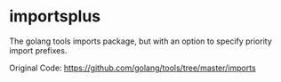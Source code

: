 # importsplus
The golang tools imports package, but with an option to specify priority import prefixes.

Original Code: https://github.com/golang/tools/tree/master/imports
